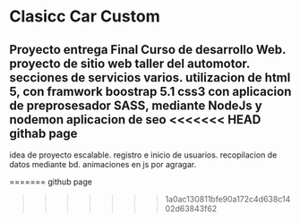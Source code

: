 # Clasicc Car Custom
Proyecto entrega Final Curso de desarrollo Web.
proyecto de sitio web taller del automotor.
secciones de servicios varios.
utilizacion de html 5, con framwork boostrap 5.1 css3
con aplicacion de preprosesador SASS, mediante NodeJs y nodemon 
aplicacion de seo
<<<<<<< HEAD
githab page
----
idea de proyecto escalable. 
registro e inicio de usuarios.
recopilacion de datos mediante bd.
animaciones en js por agragar.

=======
github page
>>>>>>> 1a0ac130811bfe90a172c4d638c1402d63843f62

